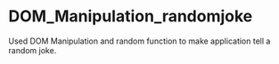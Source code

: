 # DOM_Manipulation_randomjoke
Used DOM Manipulation and random function to make application tell a random joke.
